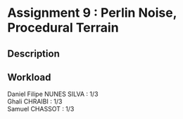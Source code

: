 # Assignment 9 : Perlin Noise, Procedural Terrain

## Description

## Workload
Daniel Filipe NUNES SILVA : 1/3  
Ghali CHRAIBI : 1/3  
Samuel CHASSOT : 1/3  
